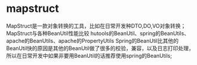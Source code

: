 # mapstruct
MapStruct是一款对象转换的工具，比如在日常开发种DTO,DO,VO对象转换；
MapStruct与各种BeanUtil性能比较
hutools的BeanUtil、spring的BeanUtils、apache的BeanUtils、apache的PropertyUtils
Spring的BeanUtil比其他的BeanUtil快的原因是其他的BeanUtil做了很多的校验，兼容，以及日志打印处理，所以在日常开发中如果非要用BeanUtil的话推荐使用spring的BeanUtils;
